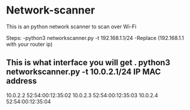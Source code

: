 # Network-scanner
This is an python network scanner to scan over Wi-Fi

Steps:
-python3 networkscanner.py -t 192.168.1.1/24
-Replace (192.168.1.1 with your router ip)

This is what interface you will get .
python3 networkscanner.py -t 10.0.2.1/24
IP                      MAC address
--------------------------------------------------------
10.0.2.2                52:54:00:12:35:02
10.0.2.3                52:54:00:12:35:03
10.0.2.4                52:54:00:12:35:04

